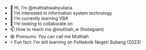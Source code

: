 - 👋 Hi, I’m @muthiahwahyuliana
- 👀 I’m interested in information system technology
- 🌱 I’m currently learning VBA
- 💞️ I’m looking to collaborate on 
- 📫 How to reach me @muthiah_w (Instagram)
- 😄 Pronouns: You can call me Muthiah
- ⚡ Fun fact: I'm still learning on Politeknik Negeri Subang (2023)

<!---
muthiahwahyuliana/muthiahwahyuliana is a ✨ special ✨ repository because its `README.md` (this file) appears on your GitHub profile.
You can click the Preview link to take a look at your changes.
--->

